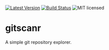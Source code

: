 [![Latest Version][crate-image]][crate-link]
[![Build Status][build-image]][build-link]
![MIT licensed][license-image]

# gitscanr
A simple git repository explorer.

[//]: # (badges)

[crate-image]: https://buildstats.info/crate/gitscanr
[crate-link]: https://crates.io/crates/gitscanr
[build-image]: https://github.com/bilbu/gitscanr/actions/workflows/rust-audit-check.yml//badge.svg
[build-link]: https://github.com/bilbu/gitscanr/actions/workflows/rust-audit-check.yml/
[license-image]: https://img.shields.io/crates/l/gitscanr
[rustc-image]: https://img.shields.io/badge/rustc-1.61.0+-blue.svg
